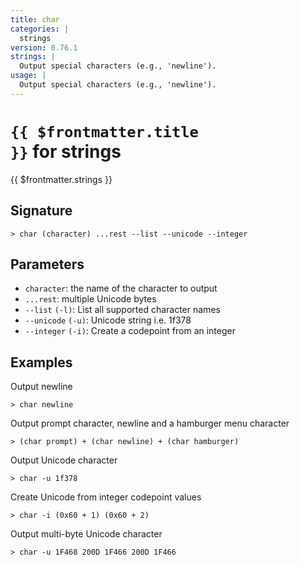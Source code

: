 ```yaml
---
title: char
categories: |
  strings
version: 0.76.1
strings: |
  Output special characters (e.g., 'newline').
usage: |
  Output special characters (e.g., 'newline').
---
```


# <code>{{ $frontmatter.title }}</code> for strings

<div class='command-title'>{{ $frontmatter.strings }}</div>

## Signature

```> char (character) ...rest --list --unicode --integer```

## Parameters

 -  `character`: the name of the character to output
 -  `...rest`: multiple Unicode bytes
 -  `--list` `(-l)`: List all supported character names
 -  `--unicode` `(-u)`: Unicode string i.e. 1f378
 -  `--integer` `(-i)`: Create a codepoint from an integer

## Examples

Output newline
```shell
> char newline
```

Output prompt character, newline and a hamburger menu character
```shell
> (char prompt) + (char newline) + (char hamburger)
```

Output Unicode character
```shell
> char -u 1f378
```

Create Unicode from integer codepoint values
```shell
> char -i (0x60 + 1) (0x60 + 2)
```

Output multi-byte Unicode character
```shell
> char -u 1F468 200D 1F466 200D 1F466
```
